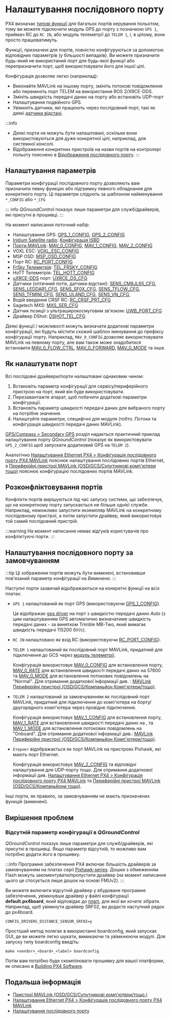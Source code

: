 # Налаштування послідовного порту

PX4 визначає [типові функції](#default-serial-port-configuration) для багатьох портів керування польотом, тому ви можете підключити модуль GPS до порту з позначкою `GPS 1`, приймач RC до `RC IN`, або модуль телеметрії до `TELEM 1`, і, в цілому, вони просто працюватимуть.

Функції, призначені для портів, повністю конфігуруються за допомогою відповідних параметрів (у більшості випадків). Ви можете призначити будь-який не використаний порт для будь-якої функції або перепризначити порт, щоб використовувати його для іншої цілі.

Конфігурація дозволяє легко (наприклад):

- Виконайте MAVLink на іншому порту, змініть потокові повідомлення або перемкніть порт TELEM на використання ROS 2/XRCE-DDS.
- Змініть швидкість передачі даних на порту або встановіть UDP-порт
- Налаштування подвійного GPS.
- Увімкніть датчики, які працюють через послідовний порт, такі як деякі [датчики відстані](../sensor/rangefinders.md).

:::info

- Деякі порти не можуть бути налаштовані, оскільки вони використовуються для дуже конкретної цілі, наприклад, для системної консолі.
- Відображення конкретних пристроїв на назви портів на контролері польоту пояснено в [Відображення послідовного порту](../hardware/serial_port_mapping.md).
:::

## Налаштування параметрів

Параметри конфігурації послідовного порту дозволяють вам призначити певну функцію або підтримку певного обладнання для конкретного порту. Ці параметри слідують за шаблоном найменування `*_CONFIG` або `*_CFG`

::: info _QGroundControl_ показує лише параметри для служб/драйверів, які присутні в прошивці.
:::

На момент написання поточний набір:

- Налаштування GPS: [GPS_1_CONFIG](../advanced_config/parameter_reference.md#GPS_1_CONFIG), [GPS_2_CONFIG](../advanced_config/parameter_reference.md#GPS_2_CONFIG)
- [Iridium Satellite radio](../advanced_features/satcom_roadblock.md): [Конфігурація ISBD](../advanced_config/parameter_reference.md#ISBD_CONFIG)
- [Порти MAVLink](../peripherals/mavlink_peripherals.md): [MAV_0_CONFIG](../advanced_config/parameter_reference.md#MAV_0_CONFIG), [MAV_1_CONFIG](../advanced_config/parameter_reference.md#MAV_1_CONFIG), [MAV_2_CONFIG](../advanced_config/parameter_reference.md#MAV_2_CONFIG)
- VOXL ESC: [VOXL_ESC_CONFIG](../advanced_config/parameter_reference.md#VOXL_ESC_CONFIG)
- MSP OSD: [MSP_OSD_CONFIG](../advanced_config/parameter_reference.md#MSP_OSD_CONFIG)
- Порт RC: [RC_PORT_CONFIG](../advanced_config/parameter_reference.md#RC_PORT_CONFIG)
- [FrSky Телеметрія](../peripherals/frsky_telemetry.md): [TEL_FRSKY_CONFIG](../advanced_config/parameter_reference.md#TEL_FRSKY_CONFIG)
- HoTT Телеметрія: [TEL_HOTT_CONFIG](../advanced_config/parameter_reference.md#TEL_HOTT_CONFIG)
- [uXRCE-DDS](../middleware/uxrce_dds.md) порт: [UXRCE_DS_CFG](../advanced_config/parameter_reference.md#UXRCE_DDS_CFG)
- Датчики (оптичний потік, датчики відстані): [SENS_CM8JL65_CFG](../advanced_config/parameter_reference.md#SENS_CM8JL65_CFG), [SENS_LEDDAR1_CFG](../advanced_config/parameter_reference.md#SENS_LEDDAR1_CFG), [SENS_SF0X_CFG](../advanced_config/parameter_reference.md#SENS_SF0X_CFG), [SENS_TFLOW_CFG](../advanced_config/parameter_reference.md#SENS_TFLOW_CFG), [SENS_TFMINI_CFG](../advanced_config/parameter_reference.md#SENS_TFMINI_CFG), [SENS_ULAND_CFG](../advanced_config/parameter_reference.md#SENS_ULAND_CFG), [SENS_VN_CFG](../advanced_config/parameter_reference.md#SENS_VN_CFG),
- Водій введення CRSF RC: [RC_CRSF_PRT_CFG](../advanced_config/parameter_reference.md#RC_CRSF_PRT_CFG)
- Sagetech MXS: [MXS_SER_CFG](../advanced_config/parameter_reference.md#MXS_SER_CFG)
- Датчик позиції з ультраширокосмуговим зв'язком: [UWB_PORT_CFG](../advanced_config/parameter_reference.md#UWB_PORT_CFG)
- Драйвер DShot: [DSHOT_TEL_CFG](../advanced_config/parameter_reference.md#DSHOT_TEL_CFG)

Деякі функції / можливості можуть визначати додаткові параметри конфігурації, які будуть містити схожий шаблон іменування до префіксу конфігурації порту. Наприклад, `MAV_0_CONFIG` дозволяє використовувати MAVLink на певному порту, але вам також може знадобитися встановити [MAV_0_FLOW_CTRL](../advanced_config/parameter_reference.md#MAV_0_FLOW_CTRL), [MAV_0_FORWARD](../advanced_config/parameter_reference.md#MAV_0_FLOW_CTRL), [MAV_0_MODE](../advanced_config/parameter_reference.md#MAV_0_MODE) та інше.

## Як налаштувати порт

Всі послідовні драйвери/порти налаштовані однаковим чином:

1. Встановіть параметр конфігурації для сервісу/периферійного пристрою на порт, який він буде використовувати.
1. Перезавантажте апарат, щоб побачити додаткові параметри конфігурації.
1. Встановіть параметр швидкості передачі даних для вибраного порту на потрібне значення.
1. Налаштуйте параметри, специфічні для модуля (тобто. Потоки та конфігурація швидкості передачі даних MAVLink).

[GPS/Compass > Secondary GPS](../gps_compass/index.md#dual_gps) розділ надається практичний приклад налаштування порту _QGroundControl_ (показує як використовувати `GPS_2_CONFIG` щоб запускати додатковий GPS на `TELEM 2`).

Аналогічно [Налаштування Ethernet PX4 > Конфігурація послідовного порту PX4 MAVLink](../advanced_config/ethernet_setup.md#px4-mavlink-serial-port-configuration) пояснює налаштування послідовних портів Ethernet, а [Периферійні пристрої MAVLink (OSD/GCS/Супутникові комп'ютери тощо)](../peripherals/mavlink_peripherals.md) пояснює конфігурацію послідовних портів MAVLink.

## Розконфліктовування портів

Конфлікти портів вирішуються під час запуску системи, що забезпечує, що на конкретному порту запускається не більше однієї служби. Наприклад, неможливо запустити екземпляр MAVLink на конкретному послідовному пристрої, а потім запустити драйвер, який використовує той самий послідовний пристрій.

:::warning
На момент написання немає відгуків користувачів про конфліктуючі порти.
:::

<a id="default_port_mapping"></a>

## Налаштування послідовного порту за замовчуванням

:::tip
Ці зображення портів можуть бути вимкнені, встановивши пов'язаний параметр конфігурації на _Вимкнено_.
:::

Наступні порти зазвичай відображаються на конкретні функції на всіх платах:

- `GPS 1` налаштований як порт GPS (використовуючи [GPS_1_CONFIG](../advanced_config/parameter_reference.md#GPS_1_CONFIG)).

  Це відображає [gps driver](../modules/modules_driver.md#gps) на порт з швидкістю передачі даних _Auto_ (з цим налаштуванням GPS автоматично визначатиме швидкість передачі даних - за винятком Trimble MB-Two, який вимагає швидкість передачі 115200 біт/с).

- `RC IN` налаштовано як вхід RC (використовуючи [RC_PORT_CONFIG](../advanced_config/parameter_reference.md#RC_PORT_CONFIG)).
- `TELEM 1` налаштований як послідовний порт MAVLink, придатний для підключення до GCS через [модуль телеметрії](../telemetry/index.md).

  Конфігурація використовує [MAV_0_CONFIG](../advanced_config/parameter_reference.md#MAV_0_CONFIG) для встановлення порту, [MAV_0_RATE](../advanced_config/parameter_reference.md#MAV_0_RATE) для встановлення швидкості передачі даних на 57600 та [MAV_0_MODE](../advanced_config/parameter_reference.md#MAV_1_MODE) для встановлення потокових повідомлень на "Normal". Для отримання додаткової інформації див. : [MAVLink Периферійні пристрої (OSD/GCS/Компаньйон Комп'ютери/тощо)](../peripherals/mavlink_peripherals.md).

- `TELEM 2` налаштований за замовчуванням як послідовний порт MAVLink, придатний для підключення до комп'ютера на борту/другорядного комп'ютера через провідне підключення.

  Конфігурація використовує [MAV_1_CONFIG](../advanced_config/parameter_reference.md#MAV_1_CONFIG) для встановлення порту, [MAV_1_RATE](../advanced_config/parameter_reference.md#MAV_1_RATE) для встановлення швидкості передачі даних на , та [MAV_1_MODE](../advanced_config/parameter_reference.md#MAV_2_MODE) для встановлення потокових повідомлень на "Onboard". Для отримання додаткової інформації див.: [MAVLink Периферійні пристрої (OSD/GCS/Компаньйон Комп'ютери/тощо)](../peripherals/mavlink_peripherals.md).

- `Етернет` відображається як порт MAVLink на пристроях Pixhawk, які мають порт Ethernet.

  Конфігурація використовує [MAV_2_CONFIG](../advanced_config/parameter_reference.md#MAV_2_CONFIG) та відповідні налаштування для UDP-порту тощо. Для отримання додаткової інформації див. [Налаштування Ethernet PX4 > Конфігурація послідовного порту PX4 MAVLink](../advanced_config/ethernet_setup.md#px4-mavlink-serial-port-configuration) та [Периферійні пристрої MAVLink (OSD/GCS/Компаньйони тощо)](../peripherals/mavlink_peripherals.md).

Інші порти, як правило, за замовчуванням не мають призначених функцій (вимкнені).

## Вирішення проблем

<a id="parameter_not_in_firmware"></a>

### Відсутній параметр конфігурації в _QGroundControl_

_QGroundControl_ показує лише параметри для служб/драйверів, які присутні в прошивці. Якщо параметр відсутній, то можливо вам потрібно додати його в прошивку.

:::info Програмне забезпечення PX4 включає більшість драйверів за замовчуванням на платах серії [Pixhawk-series](../flight_controller/pixhawk_series.md). Дошки з обмеженням Flash можуть закоментувати/пропустити драйвер (на момент написання цього це стосується лише дошок на основі FMUv2).
:::

Ви можете включити відсутній драйвер у вбудоване програмне забезпечення, увімкнувши драйвер у файлі конфігурації **default.px4board**, який відповідає до [платі](https://github.com/PX4/PX4-Autopilot/tree/main/boards/px4), для якої ви хочете зібрати. Наприклад, щоб увімкнути драйвер SRF02, ви додасте наступний рядок до px4board.

```
CONFIG_DRIVERS_DISTANCE_SENSOR_SRF02=y
```

Простіший метод полягає в використанні boardconfig, який запускає GUI, де ви можете легко шукати, вимикаючи та увімкнюючи модулі. Для запуску типу boardconfig введіть:

```
make <vendor>_<board>_<label> boardconfig
```

Потім вам потрібно буде скомпілювати прошивку для вашої платформи, як описано в [Building PX4 Software](../dev_setup/building_px4.md).

## Подальша інформація

- [Пристрої MAVLink (OSD/GCS/Супутникові комп'ютери/тощо.)](../peripherals/mavlink_peripherals.md)
- [Налаштування Ethernet PX4  >  Конфігурація послідовного порту PX4 MAVLink](../advanced_config/ethernet_setup.md#px4-mavlink-serial-port-configuration)
- [Налаштування послідовного порту](../hardware/serial_port_mapping.md)
